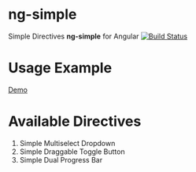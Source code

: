 # ng-simple
Simple Directives **ng-simple** for Angular [![Build Status](https://secure.travis-ci.org/atefth/ng-simple.png?branch=master)](https://travis-ci.org/atefth/ng-simple)

# Usage Example
[Demo](https://atefth.github.io/ng-simple/)

# Available Directives
1. Simple Multiselect Dropdown
2. Simple Draggable Toggle Button
3. Simple Dual Progress Bar